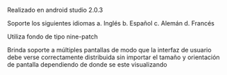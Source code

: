 Realizado en android studio 2.0.3

Soporte los siguientes idiomas a. Inglés b. Español c. Alemán  d. Francés

 Utiliza fondo de tipo nine-patch

Brinda soporte a múltiples pantallas de modo que la interfaz de usuario debe verse correctamente distribuida sin importar el tamaño y orientación de pantalla dependiendo de donde se este visualizando